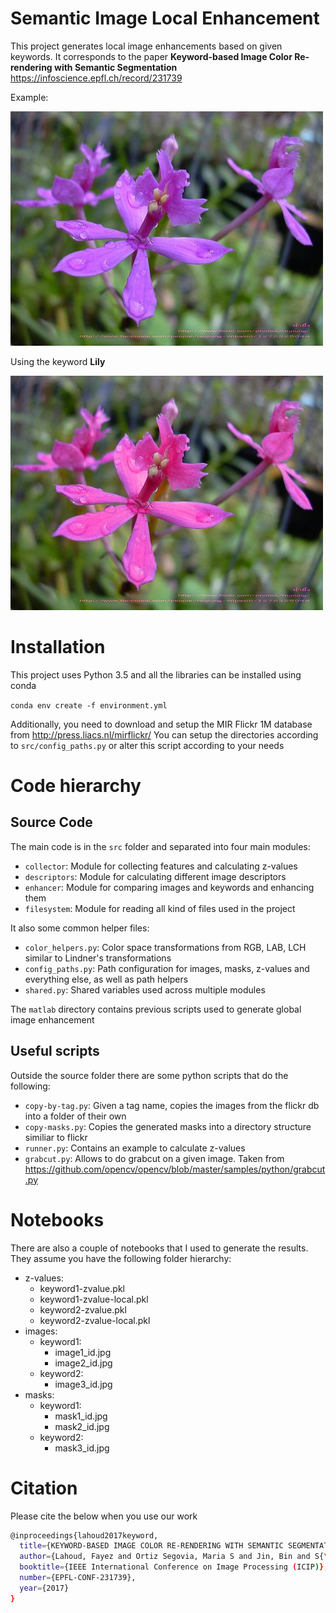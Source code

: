 # **S**emantic **I**mage **L**ocal **E**nhancement

This project generates local image enhancements based on given keywords. It corresponds to the paper **Keyword-based Image Color Re-rendering with Semantic Segmentation** https://infoscience.epfl.ch/record/231739

Example:

![](examples/original.jpg)

Using the keyword **Lily**

![](examples/enhanced.jpg)

# Installation

This project uses Python 3.5 and all the libraries can be installed using conda

`conda env create -f environment.yml`

Additionally, you need to download and setup the MIR Flickr 1M database from http://press.liacs.nl/mirflickr/
You can setup the directories according to `src/config_paths.py` or alter this script according to your needs

# Code hierarchy

## Source Code
The main code is in the `src` folder and separated into four main modules:
* `collector`: Module for collecting features and calculating z-values
* `descriptors`: Module for calculating different image descriptors
* `enhancer`: Module for comparing images and keywords and enhancing them
* `filesystem`: Module for reading all kind of files used in the project

It also some common helper files:
* `color_helpers.py`: Color space transformations from RGB, LAB, LCH similar to Lindner's transformations
* `config_paths.py`: Path configuration for images, masks, z-values and everything else, as well as path helpers
* `shared.py`: Shared variables used across multiple modules

The `matlab` directory contains previous scripts used to generate global image enhancement

## Useful scripts
Outside the source folder there are some python scripts that do the following:
* `copy-by-tag.py`: Given a tag name, copies the images from the flickr db into a folder of their own
* `copy-masks.py`: Copies the generated masks into a directory structure similiar to flickr
* `runner.py`: Contains an example to calculate z-values
* `grabcut.py`: Allows to do grabcut on a given image.
Taken from https://github.com/opencv/opencv/blob/master/samples/python/grabcut.py

# Notebooks

There are also a couple of notebooks that I used to generate the results.
They assume you have the following folder hierarchy:

* z-values:
    - keyword1-zvalue.pkl
    - keyword1-zvalue-local.pkl
    - keyword2-zvalue.pkl
    - keyword2-zvalue-local.pkl
* images:
    - keyword1:
        * image1_id.jpg
        * image2_id.jpg
    - keyword2:
        * image3_id.jpg
* masks:
    - keyword1:
        * mask1_id.jpg
        * mask2_id.jpg
    - keyword2:
        * mask3_id.jpg
        
# Citation

Please cite the below when you use our work

```bash
@inproceedings{lahoud2017keyword,
  title={KEYWORD-BASED IMAGE COLOR RE-RENDERING WITH SEMANTIC SEGMENTATION},
  author={Lahoud, Fayez and Ortiz Segovia, Maria S and Jin, Bin and S{\"u}sstrunk, Sabine},
  booktitle={IEEE International Conference on Image Processing (ICIP)},
  number={EPFL-CONF-231739},
  year={2017}
}
```
